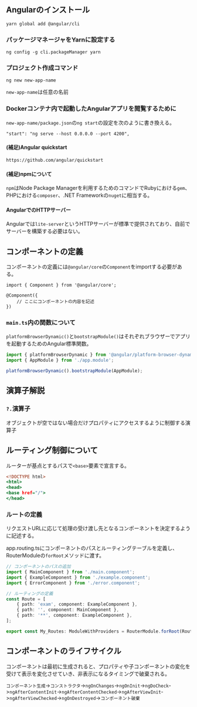 ## Angularのインストール
```
yarn global add @angular/cli
```

### パッケージマネージャをYarnに設定する
```
ng config -g cli.packageManager yarn
```

### プロジェクト作成コマンド
```
ng new new-app-name
```

`new-app-name`は任意の名前

### Dockerコンテナ内で起動したAngularアプリを閲覧するために
`new-app-name/package.json`の`ng start`の設定を次のように書き換える。
```
"start": "ng serve --host 0.0.0.0 --port 4200",
```

#### (補足)Angular quickstart
```
https://github.com/angular/quickstart
```

#### (補足)npmについて
`npm`はNode Package Managerを利用するためのコマンドでRubyにおける`gem`、PHPにおける`composer`、.NET Frameworkの`nuget`に相当する。

#### AngularでのHTTPサーバー
Angularでは`lite-server`というHTTPサーバーが標準で提供されており、自前でサーバーを構築する必要はない。

## コンポーネントの定義
コンポーネントの定義には`@angular/core`の`Component`をimportする必要がある。
```typescript:main.tsx
import { Component } from '@angular/core';

@Component({
    // ここにコンポーネントの内容を記述
})
```

### `main.ts`内の関数について
`platformBrowserDynamic()`と`bootstrapModule()`はそれぞれブラウザーでアプリを起動するためのAngular標準関数。
```typescript:main.ts
import { platformBrowserDynamic } from '@angular/platform-browser-dynamic';
import { AppModule } from './app.module';

platformBrowserDynamic().bootstrapModule(AppModule);
```

## 演算子解説
### `?.`演算子
オブジェクトが空ではない場合だけプロパティにアクセスするように制御する演算子

## ルーティング制御について

ルーターが基点とするパスで`<base>`要素で宣言する。
```html:route/src/index.html
<!DOCTYPE html>
<html>
<head>
<base href="/">
</head>
```

### ルートの定義
リクエストURLに応じて処理の受け渡し先となるコンポーネントを決定するように記述する。

app.routing.tsにコンポーネントのパスとルーティングテーブルを定義し、RouterModuleの`forRoot`メソッドに渡す。

```TypeScript:app.routing.ts
// コンポーネントのパスの追加
import { MainComponent } from './main.component';
import { ExampleComponent } from './example.component';
import { ErrorComponent } from './error.component';

// ルーティングの定義
const Route = [
    { path: 'exam', component: ExampleComponent },
    { path: '', component: MainComponent },
    { path: '**', component: ExampleComponent },
];

export const My_Routes: ModuleWithProviders = RouterModule.forRoot(Route);
```

## コンポーネントのライフサイクル
コンポーネントは最初に生成されると、プロパティや子コンポーネントの変化を受けて表示を変化させていき、非表示になるタイミングで破棄される。

`コンポーネント生成`->`コンストラクタ`->`ngOnChanges`->`ngOnInit`->`ngDoCheck`->`ngAfterContentInit`->`ngAfterContentChecked`->`ngAfterViewInit`->`ngAfterViewChecked`->`ngOnDestroyed`->`コンポーネント破棄`
